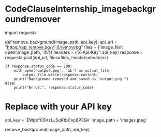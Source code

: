 # CodeClauseInternship_imagebackgroundremover
import requests

def remove_background(image_path, api_key):
    api_url = "https://api.remove.bg/v1.0/removebg"
    files = {'image_file': open(image_path, 'rb')}
    headers = {'X-Api-Key': api_key}
    response = requests.post(api_url, files=files, headers=headers)

    if response.status_code == 200:
        with open('output.png', 'wb') as output_file:
            output_file.write(response.content)
        print("Background removed and saved as 'output.png'")
    else:
        print("Error:", response.status_code)

# Replace with your API key
api_key = 'EWpofC9VzLJSqKtbCvpBPEGv'
image_path = 'images.jpeg'

remove_background(image_path, api_key)
